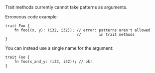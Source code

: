 Trait methods currently cannot take patterns as arguments.

Erroneous code example:

```compile_fail,E0642
trait Foo {
    fn foo((x, y): (i32, i32)); // error: patterns aren't allowed
                                //        in trait methods
}
```

You can instead use a single name for the argument:

```
trait Foo {
    fn foo(x_and_y: (i32, i32)); // ok!
}
```
